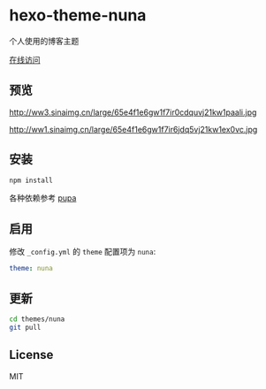 # hexo-theme-nuna

个人使用的博客主题

[在线访问](https://xwartz.github.com/pupa)

## 预览

http://ww3.sinaimg.cn/large/65e4f1e6gw1f7ir0cdquvj21kw1paali.jpg

http://ww1.sinaimg.cn/large/65e4f1e6gw1f7ir6jdq5vj21kw1ex0vc.jpg

## 安装

```bash
npm install
```

各种依赖参考 [pupa](https://github.com/xwartz/pupa)

## 启用

修改 `_config.yml` 的 `theme` 配置项为 `nuna`:

```yaml
theme: nuna
```

## 更新

``` bash
cd themes/nuna
git pull
```

## License

MIT
